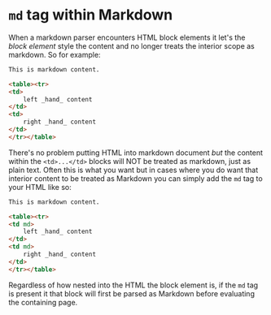 # `md` tag within Markdown

When a markdown parser encounters HTML block elements it let's the _block element_ style the content and no longer treats the interior scope as markdown. So for example:

```md
This is markdown content.

<table><tr>
<td>
    left _hand_ content
</td>
<td>
    right _hand_ content
</td>
</tr></table>
```

There's no problem putting HTML into markdown document _but_ the content within the `<td>...</td>` blocks will NOT be treated as markdown, just as plain text. Often this is what you want but in cases where you do want that interior content to be treated as Markdown you can simply add the `md` tag to your HTML like so:

```md
This is markdown content.

<table><tr>
<td md>
    left _hand_ content
</td>
<td md>
    right _hand_ content
</td>
</tr></table>
```

Regardless of how nested into the HTML the block element is, if the `md` tag is present it that block will first be parsed as Markdown before evaluating the containing page.
